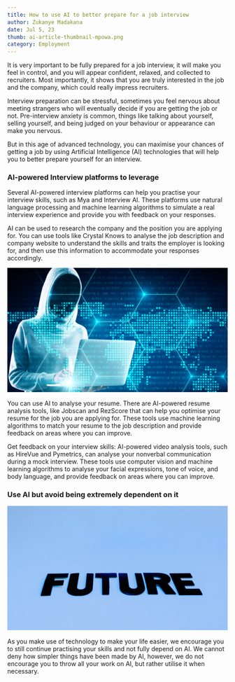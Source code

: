 ```yaml
---
title: How to use AI to better prepare for a job interview
author: Zukanye Madakana
date: Jul 5, 23
thumb: ai-article-thumbnail-mpowa.png
category: Employment
---
```

It is very important to be fully prepared for a job interview, it will make you feel in control, and you will appear confident, relaxed, and collected to recruiters. Most importantly, it shows that you are truly interested in the job and the company, which could really impress recruiters.

Interview preparation can be stressful, sometimes you feel nervous about meeting strangers who will eventually decide if you are getting the job or not. Pre-interview anxiety is common, things like talking about yourself, selling yourself, and being judged on your behaviour or appearance can make you nervous. 

But in this age of advanced technology, you can maximise your chances of getting a job by using Artificial Intelligence (AI) technologies that will help you to better prepare yourself for an interview. 

### **AI-powered Interview platforms to leverage**

Several AI-powered interview platforms can help you practise your interview skills, such as Mya and Interview AI. These platforms use natural language processing and machine learning algorithms to simulate a real interview experience and provide you with feedback on your responses.

AI can be used to research the company and the position you are applying for. You can use tools like Crystal Knows to analyse the job description and company website to understand the skills and traits the employer is looking for, and then use this information to accommodate your responses accordingly.

![AI robot using a computer ](ai-article-body-image-2.png)

You can use AI to analyse your resume. There are AI-powered resume analysis tools, like Jobscan and RezScore that can help you optimise your resume for the job you are applying for. These tools use machine learning algorithms to match your resume to the job description and provide feedback on areas where you can improve.

Get feedback on your interview skills: AI-powered video analysis tools, such as HireVue and Pymetrics, can analyse your nonverbal communication during a mock interview. These tools use computer vision and machine learning algorithms to analyse your facial expressions, tone of voice, and body language, and provide feedback on areas where you can improve.

### Use AI but avoid being extremely dependent on it

![Image written 'future', referring to the future of the human species and AI.](ai-article-body-image-1.png)

As you make use of technology to make your life easier, we encourage you to still continue practising your skills and not fully depend on AI. We cannot deny how simpler things have been made by AI, however, we do not encourage you to throw all your work on AI, but rather utilise it when necessary.